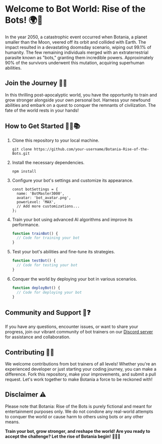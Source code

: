 # Welcome to Bot World: Rise of the Bots! 🌍🤖

In the year 2050, a catastrophic event occurred when Botania, a planet smaller than the Moon, veered off its orbit and collided with Earth. The impact resulted in a devastating doomsday scenario, wiping out 99.1% of humanity. The few remaining individuals merged with an extraterrestrial parasite known as "bots," granting them incredible powers. Approximately 90% of the survivors underwent this mutation, acquiring superhuman abilities.

## Join the Journey 🚀🌟

In this thrilling post-apocalyptic world, you have the opportunity to train and grow stronger alongside your own personal bot. Harness your newfound abilities and embark on a quest to conquer the remnants of civilization. The fate of the world rests in your hands!

## How to Get Started 🏋️‍♀️📚

1. Clone this repository to your local machine.
   ```
   git clone https://github.com/your-username/Botania-Rise-of-the-Bots.git
   ```

2. Install the necessary dependencies.
   ```
   npm install
   ```

3. Configure your bot's settings and customize its appearance.
   ```
   const botSettings = {
     name: 'BotMaster3000',
     avatar: 'bot_avatar.png',
     powerLevel: 'MAX',
     // Add more customizations...
   };
   ```

4. Train your bot using advanced AI algorithms and improve its performance.
   ```javascript
   function trainBot() {
     // Code for training your bot
   }
   ```

5. Test your bot's abilities and fine-tune its strategies.
   ```javascript
   function testBot() {
     // Code for testing your bot
   }
   ```

6. Conquer the world by deploying your bot in various scenarios.
   ```javascript
   function deployBot() {
     // Code for deploying your bot
   }
   ```

## Community and Support 👥❓

If you have any questions, encounter issues, or want to share your progress, join our vibrant community of bot trainers on our [Discord server](https://discord.gg/DYvVueS5Qc) for assistance and collaboration.

## Contributing 🤝🌱

We welcome contributions from bot trainers of all levels! Whether you're an experienced developer or just starting your coding journey, you can make a difference. Fork this repository, make your improvements, and submit a pull request. Let's work together to make Botania a force to be reckoned with!

## Disclaimer ⚠️

Please note that Botania: Rise of the Bots is purely fictional and meant for entertainment purposes only. We do not condone any real-world attempts to conquer the world or cause harm to others using bots or any other means.

**Train your bot, grow stronger, and reshape the world! Are you ready to accept the challenge? Let the rise of Botania begin!** 🌌🚀💥
